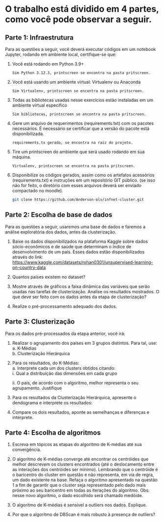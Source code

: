 # O trabalho está dividido em 4 partes, como você pode observar a seguir.


## Parte 1: Infraestrutura
Para as questões a seguir, você deverá executar códigos em um notebook Jupyter, rodando em ambiente local, certifique-se que:

1. Você está rodando em Python 3.9+  
   ```
   Sim Python 3.12.3, printscreen se encontra na pasta pritscreen.
   ```

2. Você está usando um ambiente virtual: Virtualenv ou Anaconda  
   ```
   Sim Virtualenv, printscreen se encontra na pasta pritscreen.
   ```

3. Todas as bibliotecas usadas nesse exercícios estão instaladas em um ambiente virtual específico
   ```
   Sim bibliotecas, printscreen se encontra na pasta pritscreen.
   ``` 
4. Gere um arquivo de requerimentos (requirements.txt) com os pacotes necessários. É necessário se certificar que a versão do pacote está disponibilizada.
   ```
   requirements.tx gerado, se encontra na raiz do projeto.
   ```
5. Tire um printscreen do ambiente que será usado rodando em sua máquina.
   ```
   Virtualenv, printscreen se encontra na pasta pritscreen.
   ```  
6. Disponibilize os códigos gerados, assim como os artefatos acessórios (requirements.txt) e instruções em um repositório GIT público. (se isso não for feito, o diretório com esses arquivos deverá ser enviado compactado no moodle).
    ```bash
   git clone https://github.com/Anderson-olv/infnet-cluster.git

## Parte 2: Escolha de base de dados
Para as questões a seguir, usaremos uma base de dados e faremos a análise exploratória dos dados, antes da clusterização.

1. Baixe os dados disponibilizados na plataforma Kaggle sobre dados sócio-econômicos e de saúde que determinam o índice de desenvolvimento de um país. Esses dados estão disponibilizados através do link: https://www.kaggle.com/datasets/rohan0301/unsupervised-learning-on-country-data
   
2. Quantos países existem no dataset?
   
3. Mostre através de gráficos a faixa dinâmica das variáveis que serão usadas nas tarefas de clusterização. Analise os resultados mostrados. O que deve ser feito com os dados antes da etapa de clusterização?
   
4. Realize o pré-processamento adequado dos dados.


## Parte 3: Clusterização
Para os dados pré-processados da etapa anterior, você irá:

1. Realizar o agrupamento dos países em 3 grupos distintos. Para tal, use:  
   a. K-Médias  
   b. Clusterização Hierárquica  

2. Para os resultados, do K-Médias:  
   a. Interprete cada um dos clusters obtidos citando:  
    i. Qual a distribuição das dimensões em cada grupo  

    ii. O país, de acordo com o algoritmo, melhor representa o seu agrupamento. Justifique  

3. Para os resultados da Clusterização Hierárquica, apresente o dendograma e interprete os resultados:

4. Compare os dois resultados, aponte as semelhanças e diferenças e interprete.


## Parte 4: Escolha de algoritmos
1. Escreva em tópicos as etapas do algoritmo de K-médias até sua convergência.
   
2. O algoritmo de K-médias converge até encontrar os centróides que melhor descrevem os clusters encontrados (até o deslocamento entre as interações dos centróides ser mínimo). Lembrando que o centróide é o baricentro do cluster em questão e não representa, em via de regra, um dado existente na base. Refaça o algoritmo apresentado na questão 1 a fim de garantir que o cluster seja representado pelo dado mais próximo ao seu baricentro em todas as iterações do algoritmo.
   Obs: nesse novo algoritmo, o dado escolhido será chamado medóide.

3. O algoritmo de K-médias é sensível a outliers nos dados. Explique.
   
4. Por que o algoritmo de DBScan é mais robusto à presença de outliers?